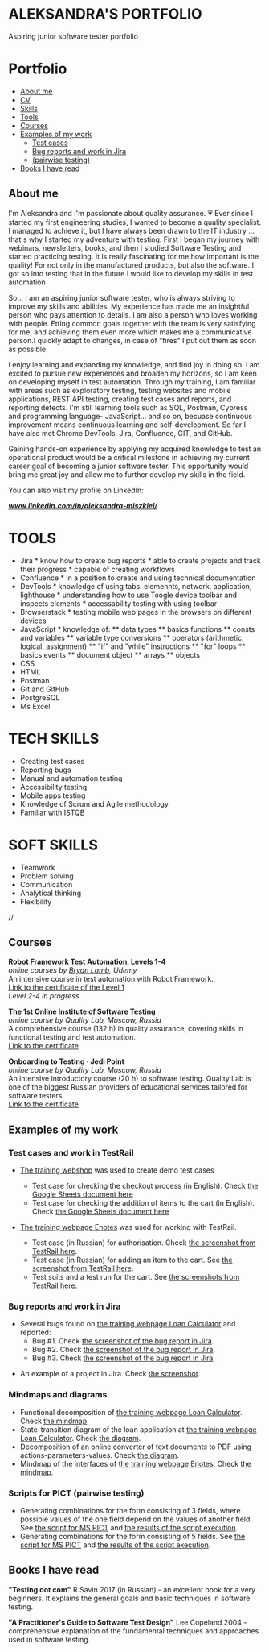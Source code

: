 # ALEKSANDRA'S PORTFOLIO
Aspiring junior software tester portfolio 

# Portfolio
- [About me](#about-me)
- [CV](#cv)
- [Skills](#skills)
- [Tools](#tools)
- [Courses](#courses)
- [Examples of my work](#examples-of-my-work)
  * [Test cases](#test-cases)
  * [Bug reports and work in Jira](#bug-reports-and-work-in-jira)
  * [(pairwise testing)](#scripts-for-pict-pairwise-testing)
- [Books I have read](#books-i-have-read)

## About me

I'm Aleksandra and I'm passionate about quality assurance. 💗
Ever since I started my first engineering studies, I wanted to become a quality specialist. I managed to achieve it, but I have always been drawn to the IT industry ... that's why I started my adventure with testing. First I began my journey with webinars, newsletters, books, and then I studied Software Testing and started practicing testing. It is really fascinating for me how important is the quality! For not only in the manufactured products, but also the software. I got so into testing that in the future I would like to develop my skills in test automation

So... I am an aspiring junior software tester, who is always striving to improve my skills and abilities. My experience has made me an insightful person who pays attention to details. I am also a person who loves working with people. Etting common goals together with the team is very satisfying for me, and achieving them even more which makes me a communicative person.I quickly adapt to changes, in case of "fires" I put out them as soon as possible.

I enjoy learning and expanding my knowledge, and find joy in doing so. I am excited to pursue new experiences and broaden my horizons, so I am keen on developing myself in test automation. Through my training, I am familiar with areas such as exploratory testing, testing websites and mobile applications, REST API testing, creating test cases and reports, and reporting defects. I'm still learning tools such as SQL, Postman, Cypress and programming language- JavaScript... and so on, becuase continuous improvement means continuous learning and self-development. So far I have also met Chrome DevTools, Jira, Confluence, GIT, and GitHub. 

Gaining hands-on experience by applying my acquired knowledge to test an operational product would be a critical milestone in achieving my current career goal of becoming a junior software tester. This opportunity would bring me great joy and allow me to further develop my skills in the field.

You can also visit my profile on LinkedIn: 
<p><b><i><a href="www.linkedin.com/in/aleksandra-miszkiel/">www.linkedin.com/in/aleksandra-miszkiel/</a></i></b></p>


# TOOLS #

<ul>
<li> Jira
* know how to create bug reports
* able to create projects and track their progress
* capable of creating workflows 

<li> Confluence
* in a position to create and using technical documentation 

<li> DevTools
* knowledge of using tabs: elemennts, network, application, lighthouse
* understanding how to use Toogle device toolbar and inspects elements
* accessability testing with using toolbar 

<li> Browserstack
* testing mobile web pages in the browsers on different devices

<li> JavaScript
* knowledge of: 
  ** data types
  ** basics functions
  ** consts and variables
  ** variable type conversions
  ** operators (arithmetic, logical, assignment)
  ** "if" and "while" instructions 
  ** "for" loops
  ** basics events
  ** document object 
  ** arrays
  ** objects
  
<li> CSS

<li> HTML
<li> Postman
<li> Git and GitHub
<li> PostgreSQL
<li> Ms Excel
</ul>

# TECH SKILLS #

<ul>
<li> Creating test cases
<li> Reporting bugs
<li> Manual and automation testing
<li> Accessibility testing
<li> Mobile apps testing
<li> Knowledge of Scrum and Agile methodology
<li> Familiar with ISTQB
</ul>

# SOFT SKILLS #
<ul> 
<li> Teamwork
<li> Problem solving
<li> Communication
<li> Analytical thinking
<li> Flexibility
</ul>


//
## Courses

__Robot Framework Test Automation, Levels 1-4__  
*online courses by [Bryan Lamb](https://www.udemy.com/user/bryanl/), Udemy*  
An intensive course in test automation with Robot Framework.  
[Link to the certificate of the Level 1](https://www.udemy.com/certificate/UC-93938fbe-c686-47ee-b33a-8ac6701ff2b7/)  
*Level 2-4 in progress*

__The 1st Online Institute of Software Testing__  
*online course by Quality Lab, Moscow, Russia*  
A comprehensive course (132 h) in quality assurance, covering skills in functional testing and test automation.   
[Link to the certificate](https://quality-lab.ru/school-center/certificate.php?id=22655&lang=en)

__Onboarding to Testing · Jedi Point__  
*online course by Quality Lab, Moscow, Russia*  
An intensive introductory course (20 h) to software testing. Quality Lab is one of the biggest Russian providers of educational services tailored for software testers.   
[Link to the certificate](https://drive.google.com/file/d/16ysUnfckphOZ3VNLYhOX-KnvKEWoCdYA/view?usp=sharing)


## Examples of my work

### Test cases and work in TestRail

- [The training webshop](http://automationpractice.com/) was used to create demo test cases
  * Test case for checking the checkout process (in English). Check [the Google Sheets document here](https://docs.google.com/spreadsheets/d/1NpgiyQr2mx2YKddbXOFi7YygWE_jUve3spzscLkpTuY/edit?usp=sharing)
  * Test case for checking the addition of items to the cart (in English). Check [the Google Sheets document here](https://docs.google.com/spreadsheets/d/1PTc-aPCKWBm4B3aaTPsvJ5wgW0P-KkpvaclZAbQzTZY/edit#gid=0)

- [The training webpage Enotes](https://enotes.pointschool.ruin) was used for working with TestRail.
  * Test case (in Russian) for authorisation. Check [the screenshot from TestRail here](https://drive.google.com/file/d/1X9q5h3NKLI7NZpoU-gaHwSrYq_KQtDsl/view?usp=sharing).
  * Test case (in Russian) for adding an item to the cart. See [the screenshot from TestRail here](https://drive.google.com/file/d/1L74DBG62BRnl45WuVYsuR3RoYU4KZHrI/view?usp=sharing).
  * Test suits and a test run for the cart. See [the screenshots from TestRail here](https://drive.google.com/file/d/1imQyEHdDE9FCWtnnPZurh0J9QMTWrS3l/view?usp=sharing).


### Bug reports and work in Jira

- Several bugs found on [the training webpage Loan Calculator](http://creditcalculator.pointschool.ru) and reported:
  * Bug #1. Check [the screenshot of the bug report in Jira](https://drive.google.com/file/d/1Ypqw992_r6YgXNdqslH1FVW3Y33sT6ip/view?usp=sharing).
  * Bug #2. Check [the screenshot of the bug report in Jira](https://drive.google.com/file/d/15KB2fIqWO4uIUbAMejk8ZZrkpPfJzz1m/view?usp=sharing).
  * Bug #3. Check [the screenshot of the bug report in Jira](https://drive.google.com/file/d/1Qn_Fe5gwdEQ-f4PKpg115CZaWl3_N705/view?usp=sharing).
* An example of a project in Jira. Check [the screenshot](https://drive.google.com/file/d/1uN7R4SGWYZ0zn45id8_CeSzs4sn68BWq/view?usp=sharing).

### Mindmaps and diagrams
* Functional decomposition of [the training webpage Loan Calculator](http://creditcalculator.pointschool.ru). Check [the mindmap](https://drive.google.com/file/d/1i1O25CTJNYbuZAmigsRFJjPzUhbRJduY/view?usp=sharing).
* State-transition diagram of the loan application at [the training webpage Loan Calculator](http://creditcalculator.pointschool.ru). Check [the diagram](https://drive.google.com/file/d/1yr1i_gvkTDtbw-ZZF9I_o5CKQZuc2KWG/view?usp=sharing).
* Decomposition of an online converter of text documents to PDF using actions-parameters-values. Check [the diagram](https://drive.google.com/file/d/1gbBCBGNyRJhp0DhFgFbpxrb9F2Zd5LnH/view?usp=sharing).
* Mindmap of the interfaces of [the training webpage Enotes](https://enotes.pointschool.ruin). Check [the mindmap](https://drive.google.com/file/d/1gzv3ADI2_tm_Of0rk_gZDZ1niW50w4oc/view?usp=sharing).

### Scripts for PICT (pairwise testing)

* Generating combinations for the form consisting of 3 fields, where possible values of the one field depend on the values of another field. See [the script for MS PICT](https://drive.google.com/file/d/1nRuFkKA2pXFHHFwfph0SuXq-2p22VLtD/view?usp=sharing) and [the results of the script execution](https://drive.google.com/file/d/1bKWMw8rqOy477JpRgfS8-koDd2jm3MEv/view?usp=sharing).
* Generating combinations for the form consisting of 5 fields. See [the script for MS PICT](https://drive.google.com/file/d/1jG72-v808dXlvSxcC6EYkiaZNbZZTeIB/view?usp=sharing) and [the results of the script execution](https://drive.google.com/file/d/1WlKu_FRv-kSVPPoQlL-7wz6CXqr9f2bi/view?usp=sharing).

## Books I have read
__"Testing dot com"__ R.Savin 2017 (in Russian) - an excellent book for a very beginners. It explains the general goals and basic techniques in software testing.

__"A Practitioner's Guide to Software Test Design"__ Lee Copeland 2004 - comprehensive explanation of the fundamental techniques and approaches used in software testing.
